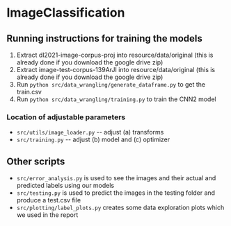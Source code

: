 # ImageClassification

## Running instructions for training the models

1. Extract dl2021-image-corpus-proj into resource/data/original (this is already done if you download the google drive zip)
1. Extract image-test-corpus-139ArJI into resource/data/original (this is already done if you download the google drive zip)
1. Run `python src/data_wrangling/generate_dataframe.py` to get the train.csv
1. Run `python src/data_wrangling/training.py` to train the CNN2 model

### Location of adjustable parameters

* `src/utils/image_loader.py` -- adjust (a) transforms
* `src/training.py` -- adjust (b) model and (c) optimizer

## Other scripts

* `src/error_analysis.py` is used to see the images and their actual and predicted labels using our models
* `src/testing.py` is used to predict the images in the testing folder and produce a test.csv file
* `src/plotting/label_plots.py` creates some data exploration plots which we used in the report

